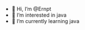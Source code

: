 - 👋 Hi, I’m @Ernpt
- 👀 I’m interested in java
- 🌱 I’m currently learning java

<!---
Ernpt/Ernpt is a ✨ special ✨ repository because its `README.md` (this file) appears on your GitHub profile.
You can click the Preview link to take a look at your changes.
--->
